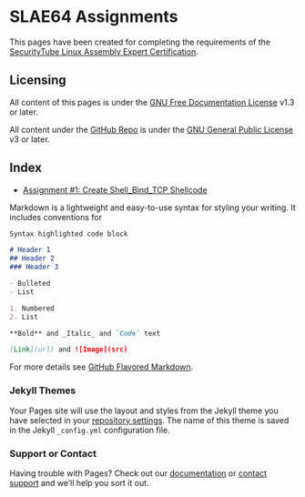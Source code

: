 # SLAE64 Assignments

This pages have been created for completing the requirements of the [SecurityTube Linux Assembly Expert Certification](http://www.securitytube-training.com/online-courses/x8664-assembly-and-shellcoding-on-linux/).

## Licensing

All content of this pages is under the [GNU Free Documentation License](https://www.gnu.org/licenses/fdl-1.3.html) v1.3 or later.

All content under the [GitHub Repo](https://github.com/galminyana/SLAE64/) is under the [GNU General Public License](https://www.gnu.org/licenses/gpl-3.0.html) v3 or later.

## Index

- [Assignment #1: Create Shell_Bind_TCP Shellcode](./Assignment01.html)

Markdown is a lightweight and easy-to-use syntax for styling your writing. It includes conventions for

```markdown
Syntax highlighted code block

# Header 1
## Header 2
### Header 3

- Bulleted
- List

1. Numbered
2. List

**Bold** and _Italic_ and `Code` text

[Link](url) and ![Image](src)
```

For more details see [GitHub Flavored Markdown](https://guides.github.com/features/mastering-markdown/).

### Jekyll Themes

Your Pages site will use the layout and styles from the Jekyll theme you have selected in your [repository settings](https://github.com/galminyana/galminyana.github.io/settings). The name of this theme is saved in the Jekyll `_config.yml` configuration file.

### Support or Contact

Having trouble with Pages? Check out our [documentation](https://docs.github.com/categories/github-pages-basics/) or [contact support](https://support.github.com/contact) and we’ll help you sort it out.
